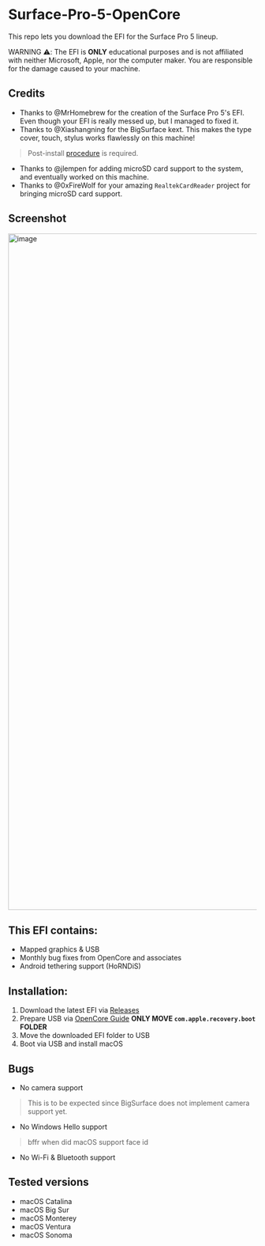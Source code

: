 # Surface-Pro-5-OpenCore

This repo lets you download the EFI for the Surface Pro 5 lineup.

WARNING ⚠️: The EFI is **ONLY** educational purposes and is not affiliated with neither Microsoft, Apple, nor the computer maker. You are responsible for the damage caused to your machine.

## Credits
+ Thanks to @MrHomebrew for the creation of the Surface Pro 5's EFI. Even though your EFI is really messed up, but I managed to fixed it.
+ Thanks to @Xiashangning for the BigSurface kext. This makes the type cover, touch, stylus works flawlessly on this machine!
> Post-install [procedure](https://github.com/Xiashangning/IPTSDaemon) is required.
+ Thanks to @jlempen for adding microSD card support to the system, and eventually worked on this machine.
+ Thanks to @0xFireWolf for your amazing `RealtekCardReader` project for bringing microSD card support.

## Screenshot
<img width="1368" alt="image" src="https://github.com/PGBSean/Surface-Pro-5-OpenCore/assets/97381104/6b836385-6148-4c61-88de-3711c060a834">



## This EFI contains:
+ Mapped graphics & USB
+ Monthly bug fixes from OpenCore and associates
+ Android tethering support (HoRNDiS)

## Installation:
1. Download the latest EFI via [Releases](https://github.com/PGBSean/Surface-Pro-5-OpenCore/releases/latest)
2. Prepare USB via [OpenCore Guide](https://dortania.github.io/OpenCore-Install-Guide/installer-guide/windows-install.html#making-the-installer) **ONLY MOVE `com.apple.recovery.boot` FOLDER**
3. Move the downloaded EFI folder to USB
4. Boot via USB and install macOS

## Bugs
+ No camera support
> This is to be expected since BigSurface does not implement camera support yet.

+ No Windows Hello support
> bffr when did macOS support face id

+ No Wi-Fi & Bluetooth support


## Tested versions
+ macOS Catalina
+ macOS Big Sur
+ macOS Monterey
+ macOS Ventura
+ macOS Sonoma

